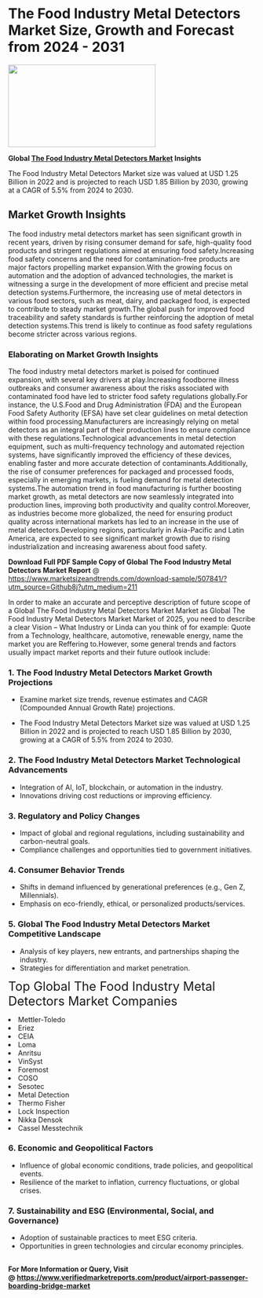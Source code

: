 <H1>The Food Industry Metal Detectors Market Size, Growth and Forecast from 2024 - 2031</H1><img class="aligncenter size-medium wp-image-584254" src="https://thirdeyenews.in/wp-content/uploads/2024/09/Global-Market-Research-300x168.jpeg" alt="" width="300" height="168" /><p><strong>Global&nbsp;<a href="https://www.marketsizeandtrends.com/download-sample/507841/?utm_source=Github8j?utm_medium=211">The Food Industry Metal Detectors Market</a> Insights</strong></p><p>The Food Industry Metal Detectors Market size was valued at USD 1.25 Billion in 2022 and is projected to reach USD 1.85 Billion by 2030, growing at a CAGR of 5.5% from 2024 to 2030.</p><p><h2>Market Growth Insights</h2> The food industry metal detectors market has seen significant growth in recent years, driven by rising consumer demand for safe, high-quality food products and stringent regulations aimed at ensuring food safety.Increasing food safety concerns and the need for contamination-free products are major factors propelling market expansion.With the growing focus on automation and the adoption of advanced technologies, the market is witnessing a surge in the development of more efficient and precise metal detection systems.Furthermore, the increasing use of metal detectors in various food sectors, such as meat, dairy, and packaged food, is expected to contribute to steady market growth.The global push for improved food traceability and safety standards is further reinforcing the adoption of metal detection systems.This trend is likely to continue as food safety regulations become stricter across various regions. <h3>Elaborating on Market Growth Insights</h3> The food industry metal detectors market is poised for continued expansion, with several key drivers at play.Increasing foodborne illness outbreaks and consumer awareness about the risks associated with contaminated food have led to stricter food safety regulations globally.For instance, the U.S.Food and Drug Administration (FDA) and the European Food Safety Authority (EFSA) have set clear guidelines on metal detection within food processing.Manufacturers are increasingly relying on metal detectors as an integral part of their production lines to ensure compliance with these regulations.Technological advancements in metal detection equipment, such as multi-frequency technology and automated rejection systems, have significantly improved the efficiency of these devices, enabling faster and more accurate detection of contaminants.Additionally, the rise of consumer preferences for packaged and processed foods, especially in emerging markets, is fueling demand for metal detection systems.The automation trend in food manufacturing is further boosting market growth, as metal detectors are now seamlessly integrated into production lines, improving both productivity and quality control.Moreover, as industries become more globalized, the need for ensuring product quality across international markets has led to an increase in the use of metal detectors.Developing regions, particularly in Asia-Pacific and Latin America, are expected to see significant market growth due to rising industrialization and increasing awareness about food safety.</p><p><span class=""><strong>Download Full PDF Sample Copy of Global The Food Industry Metal Detectors Market Report</strong> @ <a href="https://www.marketsizeandtrends.com/download-sample/507841/?utm_source=Github8j?utm_medium=211" target="_blank">https://www.marketsizeandtrends.com/download-sample/507841/?utm_source=Github8j?utm_medium=211</a></span></p><p>In order to make an accurate and perceptive description of future scope of a Global&nbsp;The Food Industry Metal Detectors Market Market as Global&nbsp;The Food Industry Metal Detectors Market Market of 2025, you need to describe a clear Vision &ndash; What Industry or Linda can you think of for example: Quote from a Technology, healthcare, automotive, renewable energy, name the market you are Reffering to.However, some general trends and factors usually impact market reports and their future outlook include:</p><h3>1.&nbsp;<strong>The Food Industry Metal Detectors Market Growth Projections</strong></h3><ul><li>Examine market size trends, revenue estimates and CAGR (Compounded Annual Growth Rate) projections.</li><li><p>The Food Industry Metal Detectors Market size was valued at USD 1.25 Billion in 2022 and is projected to reach USD 1.85 Billion by 2030, growing at a CAGR of 5.5% from 2024 to 2030.</p></li></ul><h3>2.&nbsp;<strong>The Food Industry Metal Detectors Market Technological Advancements</strong></h3><ul><li>Integration of AI, IoT, blockchain, or automation in the industry.</li><li>Innovations driving cost reductions or improving efficiency.</li></ul><h3>3.&nbsp;<strong>Regulatory and Policy Changes</strong></h3><ul><li>Impact of global and regional regulations, including sustainability and carbon-neutral goals.</li><li>Compliance challenges and opportunities tied to government initiatives.</li></ul><h3>4.&nbsp;<strong>Consumer Behavior Trends</strong></h3><ul><li>Shifts in demand influenced by generational preferences (e.g., Gen Z, Millennials).</li><li>Emphasis on eco-friendly, ethical, or personalized products/services.</li></ul><h3>5.&nbsp;<strong>Global The Food Industry Metal Detectors Market Competitive Landscape</strong></h3><ul><li>Analysis of key players, new entrants, and partnerships shaping the industry.</li><li>Strategies for differentiation and market penetration.</li></ul><p data-pm-slice="1 1 []"><span style="color: inherit; font-family: inherit; font-size: 25px;">Top Global The Food Industry Metal Detectors Market Companies</span></p><div class="" data-test-id=""><p><li>Mettler-Toledo</li><li> Eriez</li><li> CEIA</li><li> Loma</li><li> Anritsu</li><li> VinSyst</li><li> Foremost</li><li> COSO</li><li> Sesotec</li><li> Metal Detection</li><li> Thermo Fisher</li><li> Lock Inspection</li><li> Nikka Densok</li><li> Cassel Messtechnik</li></p></div><h3>6.&nbsp;<strong>Economic and Geopolitical Factors</strong></h3><ul><li>Influence of global economic conditions, trade policies, and geopolitical events.</li><li>Resilience of the market to inflation, currency fluctuations, or global crises.</li></ul><h3>7.&nbsp;<strong>Sustainability and ESG (Environmental, Social, and Governance)</strong></h3><ul><li>Adoption of sustainable practices to meet ESG criteria.</li><li>Opportunities in green technologies and circular economy principles.</li></ul><h2><strong style="font-size: 14px;">For More Information or Query, Visit @&nbsp;</strong><a style="background-color: #ffffff; font-size: 14px;" href="https://www.marketsizeandtrends.com/report/the-food-industry-metal-detectors-market/" target="_blank">https://www.verifiedmarketreports.com/product/airport-passenger-boarding-bridge-market</a></h2>